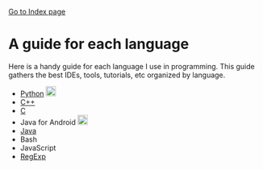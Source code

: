 [Go to Index page](https://github.com/Catacrockers/WikiTocha/blob/master/en/INDEX.md)

# A guide for each language

Here is a handy guide for each language I use in programming. This guide gathers the best IDEs, tools, tutorials, etc organized by language.

* [Python](https://github.com/Catacrockers/WikiTocha/blob/master/en/programming_languages/python_guide.md) <img src="https://upload.wikimedia.org/wikipedia/commons/thumb/c/c3/Python-logo-notext.svg/2000px-Python-logo-notext.svg.png" height=20/>
* [C++](https://github.com/Catacrockers/WikiTocha/blob/master/en/programming_languages/cpp_guide.md)
* [C](https://github.com/Catacrockers/WikiTocha/blob/master/en/programming_languages/c_guide.md)
* Java for Android <img src="https://upload.wikimedia.org/wikipedia/commons/thumb/d/db/Android_robot_2014.svg/872px-Android_robot_2014.svg.png" height=20/>
* [Java](https://github.com/Catacrockers/WikiTocha/blob/master/en/programming_languages/java_guide.md)
* Bash
* JavaScript
* [RegExp](https://github.com/Catacrockers/WikiTocha/blob/master/en/programming_languages/regexp_guide.md)
